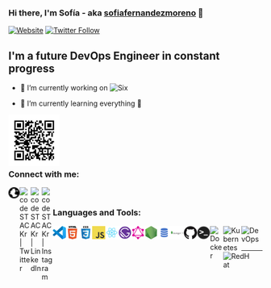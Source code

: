 ### Hi there, I'm Sofía - aka [sofiafernandezmoreno][website] 👋

[![Website](https://img.shields.io/website?label=sofiafernandezmoreno.github.com&style=for-the-badge&url=https%3A%2F%2Fcodestackr.com)](http://sofiafernandezmoreno.github.io/)
[![Twitter Follow](https://img.shields.io/twitter/follow/sofiafernandez4?color=1DA1F2&logo=twitter&style=for-the-badge)](https://twitter.com/sofiafernandez4)

## I'm a future DevOps Engineer in constant progress

- 🔭 I’m currently working on <img src="https://imgs.search.brave.com/yJ6CpGxCer7DzyMGQKCAo-UNcR1uVnlz6aoTU3VcRTU/rs:fit:560:320:1/g:ce/aHR0cHM6Ly91cGxv/YWQud2lraW1lZGlh/Lm9yZy93aWtpcGVk/aWEvY29tbW9ucy90/aHVtYi85LzllL1NJ/WF9Hcm91cF9sb2dv/LnN2Zy82NDBweC1T/SVhfR3JvdXBfbG9n/by5zdmcucG5n" alt="Six" width="30" height="20">

- 🌱 I’m currently learning everything 🤣

[<img align="left" alt="CV | Frame" width="102px" src="frame.png" />]()

<br />
<br />
<br />
<br />
<br />


### Connect with me:

[<img align="left" alt="codeSTACKr.com" width="22px" src="https://raw.githubusercontent.com/iconic/open-iconic/master/svg/globe.svg" />][website]
[<img align="left" alt="codeSTACKr | Twitter" width="22px" src="https://cdn.jsdelivr.net/npm/simple-icons@v3/icons/twitter.svg" />][twitter]
[<img align="left" alt="codeSTACKr | LinkedIn" width="22px" src="https://cdn.jsdelivr.net/npm/simple-icons@v3/icons/linkedin.svg" />][linkedin]
[<img align="left" alt="codeSTACKr | Instagram" width="22px" src="https://cdn.jsdelivr.net/npm/simple-icons@v3/icons/instagram.svg" />][instagram]

<br />

### Languages and Tools:

[<img align="left" alt="Visual Studio Code" width="26px" src="https://raw.githubusercontent.com/github/explore/80688e429a7d4ef2fca1e82350fe8e3517d3494d/topics/visual-studio-code/visual-studio-code.png" />](https://code.visualstudio.com/)
[<img align="left" alt="HTML5" width="26px" src="https://raw.githubusercontent.com/github/explore/80688e429a7d4ef2fca1e82350fe8e3517d3494d/topics/html/html.png" />](https://developer.mozilla.org/es/docs/Web/HTML)
[<img align="left" alt="CSS3" width="26px" src="https://raw.githubusercontent.com/github/explore/80688e429a7d4ef2fca1e82350fe8e3517d3494d/topics/css/css.png" />](https://developer.mozilla.org/es/docs/Web/CSS)

[<img align="left" alt="JavaScript" width="26px" src="https://raw.githubusercontent.com/github/explore/80688e429a7d4ef2fca1e82350fe8e3517d3494d/topics/javascript/javascript.png" />](https://developer.mozilla.org/es/docs/Web/JavaScript)
[<img align="left" alt="React" width="26px" src="https://raw.githubusercontent.com/github/explore/80688e429a7d4ef2fca1e82350fe8e3517d3494d/topics/react/react.png" />](https://es.reactjs.org/)
[<img align="left" alt="Gatsby" width="26px" src="https://raw.githubusercontent.com/github/explore/e94815998e4e0713912fed477a1f346ec04c3da2/topics/gatsby/gatsby.png" />](https://www.gatsbyjs.com/)
[<img align="left" alt="GraphQL" width="26px" src="https://raw.githubusercontent.com/github/explore/80688e429a7d4ef2fca1e82350fe8e3517d3494d/topics/graphql/graphql.png" />](https://graphql.org/)
[<img align="left" alt="Node.js" width="26px" src="https://raw.githubusercontent.com/github/explore/80688e429a7d4ef2fca1e82350fe8e3517d3494d/topics/nodejs/nodejs.png" />](https://nodejs.org/es/)

[<img align="left" alt="SQL" width="26px" src="https://raw.githubusercontent.com/github/explore/80688e429a7d4ef2fca1e82350fe8e3517d3494d/topics/sql/sql.png" />](https://www.w3schools.com/sql/)


[<img align="left" alt="MongoDB" width="26px" src="https://raw.githubusercontent.com/github/explore/80688e429a7d4ef2fca1e82350fe8e3517d3494d/topics/mongodb/mongodb.png" />](https://www.mongodb.com/es)


[<img align="left" alt="GitHub" width="26px" src="https://raw.githubusercontent.com/github/explore/78df643247d429f6cc873026c0622819ad797942/topics/github/github.png" />](https://git-scm.com/)

[<img align="left" alt="Terminal" width="26px" src="https://raw.githubusercontent.com/github/explore/80688e429a7d4ef2fca1e82350fe8e3517d3494d/topics/terminal/terminal.png" />](https://help.ubuntu.com/kubuntu/desktopguide/es/terminals.html)

[<img align="left" alt="Docker" width="26px" src="https://d1yjjnpx0p53s8.cloudfront.net/styles/logo-thumbnail/s3/042019/asset_12x_1.png?CKy3cgWRxFCeq1gc45y3feqRBsDh8a3U&itok=5sVafGzu" />](https://www.docker.com/)


[<img align="left" alt="Kubernetes" width="36px" src="https://carlossg.github.io/presentations/assets/kubernetes-logo-text.png" />](https://kubernetes.io/es/)


[<img align="left" alt="DevOps" width="36px" src="https://idgrup.com/wp-content/uploads/2018/07/devops1-1024x524.png" />](https://www.redhat.com/es/topics/devops)

[<img align="left" alt="RedHat" width="56px" src="https://www.muycomputerpro.com/wp-content/uploads/2019/05/RedHat_logo.jpg" />](https://www.redhat.com/es)
<br />
<br />

---



[website]: http://sofiafernandezmoreno.github.io/
[twitter]: https://twitter.com/sofiafernandez4
[youtube]: https://youtube.com/codeSTACKr
[instagram]: https://instagram.com/sofiafernandez4
[linkedin]: https://linkedin.com/in/sofiafernandezmoreno
